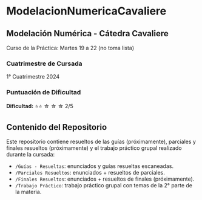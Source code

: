 # ModelacionNumericaCavaliere
## Modelación Numérica - Cátedra Cavaliere 
Curso de la Práctica: Martes 19 a 22 (no toma lista)

### Cuatrimestre de Cursada
1° Cuatrimestre 2024

### Puntuación de Dificultad
**Dificultad:** ⭐⭐ ☆ ☆ ☆ 2/5

## Contenido del Repositorio
Este repositorio contiene resueltos de las guías (próximamente), parciales y finales resueltos (próximamente) y el trabajo práctico grupal realizado durante la cursada:

- `/Guías - Resueltas`: enunciados y guías resueltas escaneadas.
- `/Parciales Resueltos`: enunciados + resueltos de parciales.
- `/Finales Resueltos`: enunciados + resueltos de finales (próximamente).
- `/Trabajo Práctico`: trabajo práctico grupal con temas de la 2° parte de la materia.

